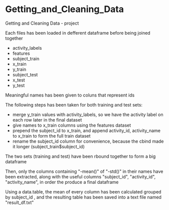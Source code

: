 Getting_and_Cleaning_Data
=========================

Getting and Cleaning Data - project

Each files has been loaded in defferent dataframe before being joined together
  * activity_labels
  * features 
  * subject_train 
  * x_train
  * y_train
  * subject_test 
  * x_test
  * y_test

Meaningful names has been given to coluns that represent ids

The following steps has been taken for both training and test sets:

  * merge y_train values with activity_labels, so we have the activity label on each row later in the final dataset
  * give names to x_train columns using the features dataset
  * prepend the subject_id to x_train, and append activity_id, activity_name to x_train to form the full train dataset
  * rename the subject_id column for convenience, because the cbind made it longer (subject_train$subject_id)

The two sets (training and test) have been rbound together to form a big dataframe

Then, only the columns containing "-mean()" of "-std()" in their names have been extracted, 
along with the useful columns  "subject_id", "activity_id", "activity_name",
in order the produce a final dataframe

Using a data.table, the mean of every column has been calculated grouped by subject_id , and the resulting table
has been saved into a text file named "result_df.txt"
 
 
